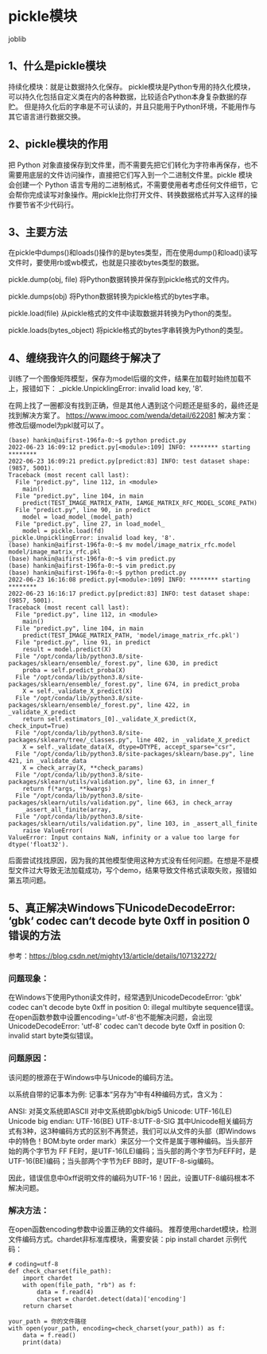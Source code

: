 # pickle模块

joblib

## 1、什么是pickle模块
持续化模块：就是让数据持久化保存。
pickle模块是Python专用的持久化模块，可以持久化包括自定义类在内的各种数据，比较适合Python本身复杂数据的存贮。
但是持久化后的字串是不可认读的，并且只能用于Python环境，不能用作与其它语言进行数据交换。

## 2、pickle模块的作用
把 Python 对象直接保存到文件里，而不需要先把它们转化为字符串再保存，也不需要用底层的文件访问操作，直接把它们写入到一个二进制文件里。pickle 模块会创建一个 Python 语言专用的二进制格式，不需要使用者考虑任何文件细节，它会帮你完成读写对象操作。用pickle比你打开文件、转换数据格式并写入这样的操作要节省不少代码行。

## 3、主要方法
在pickle中dumps()和loads()操作的是bytes类型，而在使用dump()和load()读写文件时，要使用rb或wb模式，也就是只接收bytes类型的数据。

pickle.dump(obj, file)
将Python数据转换并保存到pickle格式的文件内。

pickle.dumps(obj)
将Python数据转换为pickle格式的bytes字串。

pickle.load(file)
从pickle格式的文件中读取数据并转换为Python的类型。

pickle.loads(bytes_object)
将pickle格式的bytes字串转换为Python的类型。

## 4、缠绕我许久的问题终于解决了
训练了一个图像矩阵模型，保存为model后缀的文件，结果在加载时始终加载不上，报错如下：
_pickle.UnpicklingError: invalid load key, '8'.

在网上找了一圈都没有找到正确，但是其他人遇到这个问题还是挺多的，最终还是找到解决方案了。
https://www.imooc.com/wenda/detail/622081
解决方案：修改后缀model为pkl就可以了。
```
(base) hankin@aifirst-196fa-0:~$ python predict.py 
2022-06-23 16:09:12 predict.py[<module>:109] INFO: ******** starting ********
2022-06-23 16:09:21 predict.py[predict:83] INFO: test dataset shape: (9857, 5001).
Traceback (most recent call last):
  File "predict.py", line 112, in <module>
    main()
  File "predict.py", line 104, in main
    predict(TEST_IMAGE_MATRIX_PATH, IAMGE_MATRIX_RFC_MODEL_SCORE_PATH)
  File "predict.py", line 90, in predict
    model = load_model_(model_path)
  File "predict.py", line 27, in load_model_
    model = pickle.load(fd)
_pickle.UnpicklingError: invalid load key, '8'.
(base) hankin@aifirst-196fa-0:~$ mv model/image_matrix_rfc.model model/image_matrix_rfc.pkl
(base) hankin@aifirst-196fa-0:~$ vim predict.py 
(base) hankin@aifirst-196fa-0:~$ vim predict.py 
(base) hankin@aifirst-196fa-0:~$ python predict.py 
2022-06-23 16:16:08 predict.py[<module>:109] INFO: ******** starting ********
2022-06-23 16:16:17 predict.py[predict:83] INFO: test dataset shape: (9857, 5001).
Traceback (most recent call last):
  File "predict.py", line 112, in <module>
    main()
  File "predict.py", line 104, in main
    predict(TEST_IMAGE_MATRIX_PATH, 'model/image_matrix_rfc.pkl')
  File "predict.py", line 91, in predict
    result = model.predict(X)
  File "/opt/conda/lib/python3.8/site-packages/sklearn/ensemble/_forest.py", line 630, in predict
    proba = self.predict_proba(X)
  File "/opt/conda/lib/python3.8/site-packages/sklearn/ensemble/_forest.py", line 674, in predict_proba
    X = self._validate_X_predict(X)
  File "/opt/conda/lib/python3.8/site-packages/sklearn/ensemble/_forest.py", line 422, in _validate_X_predict
    return self.estimators_[0]._validate_X_predict(X, check_input=True)
  File "/opt/conda/lib/python3.8/site-packages/sklearn/tree/_classes.py", line 402, in _validate_X_predict
    X = self._validate_data(X, dtype=DTYPE, accept_sparse="csr",
  File "/opt/conda/lib/python3.8/site-packages/sklearn/base.py", line 421, in _validate_data
    X = check_array(X, **check_params)
  File "/opt/conda/lib/python3.8/site-packages/sklearn/utils/validation.py", line 63, in inner_f
    return f(*args, **kwargs)
  File "/opt/conda/lib/python3.8/site-packages/sklearn/utils/validation.py", line 663, in check_array
    _assert_all_finite(array,
  File "/opt/conda/lib/python3.8/site-packages/sklearn/utils/validation.py", line 103, in _assert_all_finite
    raise ValueError(
ValueError: Input contains NaN, infinity or a value too large for dtype('float32').
```
后面尝试找找原因，因为我的其他模型使用这种方式没有任何问题。在想是不是模型文件过大导致无法加载成功，写个demo，结果导致文件格式读取失败，报错如第五项问题。

## 5、真正解决Windows下UnicodeDecodeError: ‘gbk‘ codec can‘t decode byte 0xff in position 0错误的方法
参考：https://blog.csdn.net/mighty13/article/details/107132272/

### 问题现象：
在Windows下使用Python读文件时，经常遇到UnicodeDecodeError: 'gbk' codec can't decode byte 0xff in position 0: illegal multibyte sequence错误。
在open函数参数中设置encoding='utf-8'也不能解决问题，会出现UnicodeDecodeError: 'utf-8' codec can't decode byte 0xff in position 0: invalid start byte类似错误。

### 问题原因：
该问题的根源在于Windows中与Unicode的编码方法。

以系统自带的记事本为例:
记事本“另存为”中有4种编码方式，含义为：

ANSI: 对英文系统即ASCII 对中文系统即gbk/big5
Unicode: UTF-16(LE)
Unicode big endian: UTF-16(BE)
UTF-8:UTF-8-SIG
其中Unicode相关编码方式有3种，这3种编码方式的区别不再赘述，我们可以从文件的头部（即Windows中的特色！BOM:byte order mark）来区分一个文件是属于哪种编码。当头部开始的两个字节为 FF FE时，是UTF-16(LE)编码；当头部的两个字节为FEFF时，是UTF-16(BE)编码；当头部两个字节为EF BB时，是UTF-8-sig编码。

因此，错误信息中0xff说明文件的编码为UTF-16！因此，设置UTF-8编码根本不解决问题。

### 解决方法：
在open函数encoding参数中设置正确的文件编码。
推荐使用chardet模块，检测文件编码方式。chardet非标准库模块，需要安装：pip install chardet
示例代码：
```
# coding=utf-8
def check_charset(file_path):
    import chardet
    with open(file_path, "rb") as f:
        data = f.read(4)
        charset = chardet.detect(data)['encoding']
    return charset
 
your_path = 你的文件路径
with open(your_path, encoding=check_charset(your_path)) as f:
    data = f.read()
    print(data)
```




